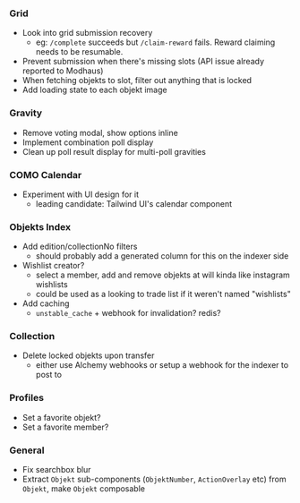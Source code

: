 ### Grid

- Look into grid submission recovery
  - eg: `/complete` succeeds but `/claim-reward` fails. Reward claiming needs to be resumable.
- Prevent submission when there's missing slots (API issue already reported to Modhaus)
- When fetching objekts to slot, filter out anything that is locked
- Add loading state to each objekt image

### Gravity

- Remove voting modal, show options inline
- Implement combination poll display
- Clean up poll result display for multi-poll gravities

### COMO Calendar

- Experiment with UI design for it
  - leading candidate: Tailwind UI's calendar component

### Objekts Index

- Add edition/collectionNo filters
  - should probably add a generated column for this on the indexer side
- Wishlist creator?
  - select a member, add and remove objekts at will kinda like instagram wishlists
  - could be used as a looking to trade list if it weren't named "wishlists"
- Add caching
  - `unstable_cache` + webhook for invalidation? redis?

### Collection

- Delete locked objekts upon transfer
  - either use Alchemy webhooks or setup a webhook for the indexer to post to

### Profiles

- Set a favorite objekt?
- Set a favorite member?

### General

- Fix searchbox blur
- Extract `Objekt` sub-components (`ObjektNumber`, `ActionOverlay` etc) from `Objekt`, make `Objekt` composable

